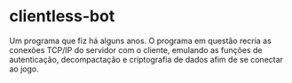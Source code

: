 # clientless-bot

Um programa que fiz há alguns anos. O programa em questão recria as conexões TCP/IP do servidor com o cliente, emulando as funções de autenticação, decompactação e criptografia de dados afim de se conectar ao jogo.
